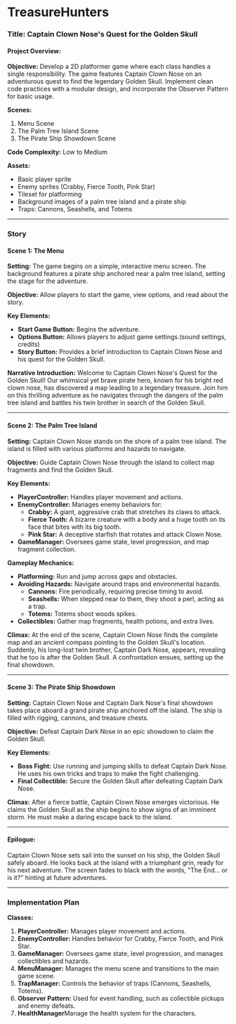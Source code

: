 # TreasureHunters

### Title: Captain Clown Nose's Quest for the Golden Skull

#### **Project Overview:**
**Objective:**
Develop a 2D platformer game where each class handles a single responsibility. The game features Captain Clown Nose on an adventurous quest to find the legendary Golden Skull. Implement clean code practices with a modular design, and incorporate the Observer Pattern for basic usage.

**Scenes:**
1. Menu Scene
2. The Palm Tree Island Scene
3. The Pirate Ship Showdown Scene

**Code Complexity:**
Low to Medium

**Assets:**
- Basic player sprite
- Enemy sprites (Crabby, Fierce Tooth, Pink Star)
- Tileset for platforming
- Background images of a palm tree island and a pirate ship
- Traps: Cannons, Seashells, and Totems

---

### **Story**

#### **Scene 1: The Menu**
**Setting:**
The game begins on a simple, interactive menu screen. The background features a pirate ship anchored near a palm tree island, setting the stage for the adventure.

**Objective:**
Allow players to start the game, view options, and read about the story.

**Key Elements:**
- **Start Game Button:** Begins the adventure.
- **Options Button:** Allows players to adjust game settings.(sound settings, credits)
- **Story Button:** Provides a brief introduction to Captain Clown Nose and his quest for the Golden Skull.

**Narrative Introduction:**
Welcome to Captain Clown Nose's Quest for the Golden Skull! Our whimsical yet brave pirate hero, known for his bright red clown nose, has discovered a map leading to a legendary treasure. 
Join him on this thrilling adventure as he navigates through the dangers of the palm tree island and battles his twin brother in search of the Golden Skull.

---

#### **Scene 2: The Palm Tree Island**
**Setting:**
Captain Clown Nose stands on the shore of a palm tree island. The island is filled with various platforms and hazards to navigate.

**Objective:**
Guide Captain Clown Nose through the island to collect map fragments and find the Golden Skull.

**Key Elements:**
- **PlayerController:** Handles player movement and actions.
- **EnemyController:** Manages enemy behaviors for:
  - **Crabby:** A giant, aggressive crab that stretches its claws to attack.
  - **Fierce Tooth:** A bizarre creature with a body and a huge tooth on its face that bites with its big tooth.
  - **Pink Star:** A deceptive starfish that rotates and attack Clown Nose.
- **GameManager:** Oversees game state, level progression, and map fragment collection.

**Gameplay Mechanics:**
- **Platforming:** Run and jump across gaps and obstacles.
- **Avoiding Hazards:** Navigate around traps and environmental hazards.
  - **Cannons:** Fire periodically, requiring precise timing to avoid.
  - **Seashells:** When stepped near to them, they shoot a perl, acting as a trap.
  - **Totems:** Totems shoot woods spikes.
- **Collectibles:** Gather map fragments, health potions, and extra lives.

**Climax:**
At the end of the scene, Captain Clown Nose finds the complete map and an ancient compass pointing to the Golden Skull's location. 
Suddenly, his long-lost twin brother, Captain Dark Nose, appears, revealing that he too is after the Golden Skull. A confrontation ensues, setting up the final showdown.

---

#### **Scene 3: The Pirate Ship Showdown**
**Setting:**
Captain Clown Nose and Captain Dark Nose's final showdown takes place aboard a grand pirate ship anchored off the island. The ship is filled with rigging, cannons, and treasure chests.

**Objective:**
Defeat Captain Dark Nose in an epic showdown to claim the Golden Skull.

**Key Elements:**
- **Boss Fight:** Use running and jumping skills to defeat Captain Dark Nose. He uses his own tricks and traps to make the fight challenging.
- **Final Collectible:** Secure the Golden Skull after defeating Captain Dark Nose.

**Climax:**
After a fierce battle, Captain Clown Nose emerges victorious. He claims the Golden Skull as the ship begins to show signs of an imminent storm. He must make a daring escape back to the island.

---

#### **Epilogue:**
Captain Clown Nose sets sail into the sunset on his ship, the Golden Skull safely aboard. He looks back at the island with a triumphant grin, ready for his next adventure. The screen fades to black with the words, "The End... or is it?" hinting at future adventures.

---

### **Implementation Plan**

**Classes:**
1. **PlayerController:** Manages player movement and actions.
2. **EnemyController:** Handles behavior for Crabby, Fierce Tooth, and Pink Star.
3. **GameManager:** Oversees game state, level progression, and manages collectibles and hazards.
4. **MenuManager:** Manages the menu scene and transitions to the main game scene.
5. **TrapManager:** Controls the behavior of traps (Cannons, Seashells, Totems).
6. **Observer Pattern:** Used for event handling, such as collectible pickups and enemy defeats.
7. **HealthManager**Manage the health system for the characters.
